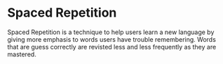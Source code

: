 # Spaced Repetition 

Spaced Repetition is a technique to help users learn a new language by giving more emphasis to words users have trouble remembering. Words that are guess correctly are revisted less and less frequently as they are mastered. 





